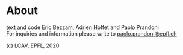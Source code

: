 # About

text and code Eric Bezzam, Adrien Hoffet and Paolo Prandoni  
For inquiries and information please write to paolo.prandoni@epfl.ch

\(c\) LCAV, EPFL, 2020

